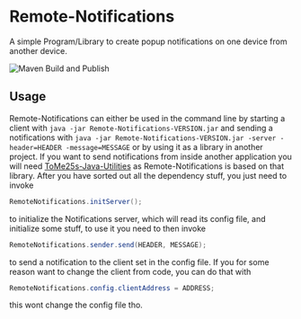 # Remote-Notifications
A simple Program/Library to create popup notifications on one device from another device.

![Maven Build and Publish](https://github.com/ToMe25/Remote-Notifications/workflows/Maven%20Build%20and%20Publish/badge.svg)

## Usage
Remote-Notifications can either be used in the command line by starting a client with
`java -jar Remote-Notifications-VERSION.jar`
and sending a notifications with
`java -jar Remote-Notifications-VERSION.jar -server -header=HEADER -message=MESSAGE`
or by using it as a library in another project.
If you want to send notifications from inside another application you will need [ToMe25s-Java-Utilities](https://github.com/ToMe25/ToMe25s-Java-Utilities) as Remote-Notifications is based on that library.
After you have sorted out all the dependency stuff, you just need to invoke
```java
RemoteNotifications.initServer();
```
to initialize the Notifications server, which will read its config file, and initialize some stuff, to use it you need to then invoke
```java
RemoteNotifications.sender.send(HEADER, MESSAGE);
```
to send a notification to the client set in the config file.
If you for some reason want to change the client from code, you can do that with
```java
RemoteNotifications.config.clientAddress = ADDRESS;
```
this wont change the config file tho.
